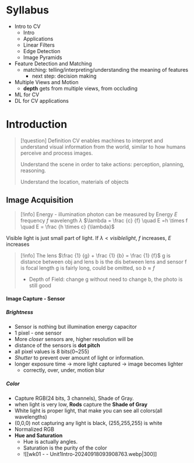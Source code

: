 # Syllabus
- Intro to CV
	- Intro
	- Applications
	- Linear Filters
	- Edge Detection
	- Image Pyramids
- Feature Detection and Matching
	- matching: telling/interpreting/understanding the meaning of features
		- next step: decision making
- Multiple Views and Motion
	- **depth** gets from multiple views, from occluding
- ML for CV
- DL for CV applications

# Introduction

>[!question] Definition
>CV enables machines to interpret and understand visual information from the world, similar to how humans perceive and process images.
>
>Understand the scene in order to take actions: perception, planning, reasoning.
>
>Understand the location, materials of objects

## Image Acquisition

>[!info] Energy - illumination
>photon can be measured
>	by Energy $E$
>	frequency $f$
>	wavelength $\lambda$
>$\lambda = \frac {c} {f} \quad  E =h \times f  \quad E = \frac {h \times c} {\lambda}$

Visible light is just small part of light. If $\lambda < visible light$, $f$ increases, $E$ increases


>[!info] The lens
>$\frac {1} {g} + \frac {1} {b} = \frac {1} {f}$
>g is distance between obj and lens
>b is the dis between lens and sensor
>f is focal length
>g is fairly long, could be omitted, so $b \approx f$
>- Depth of Field: change g without need to change b, the photo is still good

#### Image Capture - Sensor
##### Brightness 
* Sensor is nothing but illumination energy capacitor 
* 1 pixel - one sensor
* More *closer* sensors are, higher resolution will be
* distance of the sensors is **dot pitch**
* all pixel values is 8 bits(0~255)
* *Shutter* to prevent over amount of light or information.
* longer exposure time  -> more light captured -> image becomes lighter
  - correctly, over, under, motion blur
##### Color
- Capture RGB(24 bits, 3 channels), Shade of Gray.
- when light is very low, **Rods** capture the **Shade of Gray**
- White light is proper light, that make you can see all colors(all wavelengths)
- (0,0,0) not capturing any light is black, (255,255,255) is white
- Normalized RGB
- **Hue and Saturation**
  - Hue is actually angles.
  - Saturation is the purity of the color
  - ![[wk01 - - Unit1Intro-20240918093908763.webp|300]]

